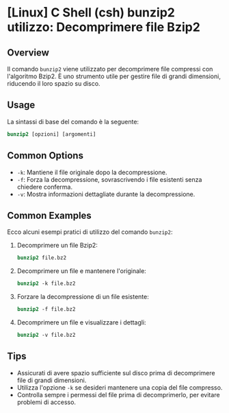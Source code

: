 # [Linux] C Shell (csh) bunzip2 utilizzo: Decomprimere file Bzip2

## Overview
Il comando `bunzip2` viene utilizzato per decomprimere file compressi con l'algoritmo Bzip2. È uno strumento utile per gestire file di grandi dimensioni, riducendo il loro spazio su disco.

## Usage
La sintassi di base del comando è la seguente:

```csh
bunzip2 [opzioni] [argomenti]
```

## Common Options
- `-k`: Mantiene il file originale dopo la decompressione.
- `-f`: Forza la decompressione, sovrascrivendo i file esistenti senza chiedere conferma.
- `-v`: Mostra informazioni dettagliate durante la decompressione.

## Common Examples
Ecco alcuni esempi pratici di utilizzo del comando `bunzip2`:

1. Decomprimere un file Bzip2:
   ```csh
   bunzip2 file.bz2
   ```

2. Decomprimere un file e mantenere l'originale:
   ```csh
   bunzip2 -k file.bz2
   ```

3. Forzare la decompressione di un file esistente:
   ```csh
   bunzip2 -f file.bz2
   ```

4. Decomprimere un file e visualizzare i dettagli:
   ```csh
   bunzip2 -v file.bz2
   ```

## Tips
- Assicurati di avere spazio sufficiente sul disco prima di decomprimere file di grandi dimensioni.
- Utilizza l'opzione `-k` se desideri mantenere una copia del file compresso.
- Controlla sempre i permessi del file prima di decomprimerlo, per evitare problemi di accesso.
